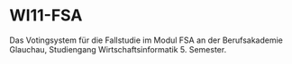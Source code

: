 WI11-FSA
========

Das Votingsystem für die Fallstudie im Modul FSA an der Berufsakademie Glauchau, Studiengang Wirtschaftsinformatik 5. Semester.
